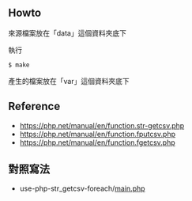 

## Howto

來源檔案放在「data」這個資料夾底下

執行

``` sh
$ make
```

產生的檔案放在「var」這個資料夾底下


## Reference

* https://php.net/manual/en/function.str-getcsv.php
* https://php.net/manual/en/function.fputcsv.php
* https://php.net/manual/en/function.fgetcsv.php


## 對照寫法

* use-php-str_getcsv-foreach/[main.php](../use-php-str_getcsv-foreach/main.php)
